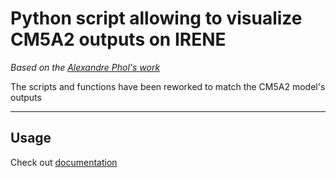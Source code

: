 # Python script allowing to visualize CM5A2 outputs on IRENE

_Based on the [Alexandre Phol's work](https://github.com/alexpohl/genie_basicdiags)_

The scripts and functions have been reworked to match the CM5A2 model's outputs

---

## Usage

Check out [documentation](https://paleoclim-cnrs.github.io/documentation-processing/Diag_CMA5A2/)
